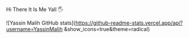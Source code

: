 Hi There It Is Me Yall 🖐

![Yassin Malih GitHub stats](https://github-readme-stats.vercel.app/api?username=YassinMalih &show_icons=true&theme=radical)


